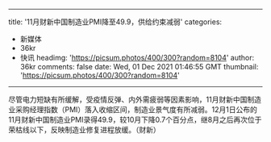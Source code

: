 
---
title: '11月财新中国制造业PMI降至49.9，供给约束减弱'
categories: 
 - 新媒体
 - 36kr
 - 快讯
headimg: 'https://picsum.photos/400/300?random=8104'
author: 36kr
comments: false
date: Wed, 01 Dec 2021 01:46:55 GMT
thumbnail: 'https://picsum.photos/400/300?random=8104'
---

<div>   
尽管电力短缺有所缓解，受疫情反弹、内外需疲弱等因素影响，11月财新中国制造业采购经理指数（PMI）落入收缩区间，制造业景气度有所减弱。12月1日公布的11月财新中国制造业PMI录得49.9，较10月下降0.7个百分点，继8月之后再次位于荣枯线以下，反映制造业修复进程放缓。（财新）  
</div>
            
